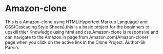 # Amazon-clone
This is a Amazon-clone using HTML(Hypertext Markup Language) and CSS(Cascading Style Sheets).this is a basic project for the beginners to upskill thier Knowledge using html and css.Amazon-clone is responsive and can navigate to the Amazon.in page from Amazon.com(Amazon-clone) page when you click on the active link in the Clone Project.
Author-Sk Parvin.
